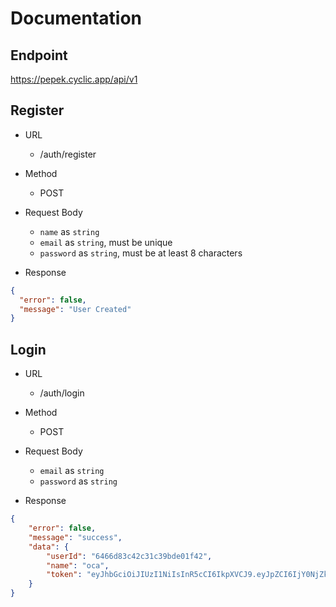# Documentation

## Endpoint
https://pepek.cyclic.app/api/v1

## Register

- URL 
  - /auth/register

- Method
  - POST

- Request Body
  - `name` as `string`
  - `email` as `string`, must be unique
  - `password` as `string`, must be at least 8 characters

- Response
```json
{
  "error": false,
  "message": "User Created"
}
```


## Login

- URL 
  - /auth/login

- Method
  - POST

- Request Body
  - `email` as `string` 
  - `password` as `string`

- Response
```json
{
    "error": false,
    "message": "success",
    "data": {
        "userId": "6466d83c42c31c39bde01f42",
        "name": "oca",
        "token": "eyJhbGciOiJIUzI1NiIsInR5cCI6IkpXVCJ9.eyJpZCI6IjY0NjZkODNjNDJjMzFjMzliZGUwMWY0MiIsImlhdCI6MTY4NDQ2NTk3NX0.seneRy4q2BuFMnf4FDR8U3oTTnQCN41vjyQd0CXvrfE"
    }
}
```

